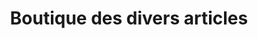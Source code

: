 ---
title: "Boutique des divers articles"
url: /macenta/boutique-des-divers-articles/
shop: commodité
---